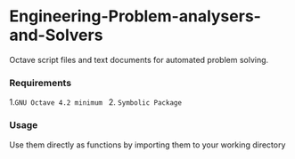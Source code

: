 # Engineering-Problem-analysers-and-Solvers
Octave script files and text documents for automated problem solving.

### Requirements
1.`GNU Octave 4.2 minimum `
2. ` Symbolic Package `

### Usage 
Use them directly as functions by importing them to your working directory
